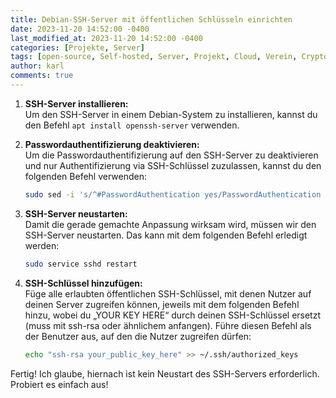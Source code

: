 ```yaml
---
title: Debian-SSH-Server mit öffentlichen Schlüsseln einrichten
date: 2023-11-20 14:52:00 -0400
last_modified_at: 2023-11-20 14:52:00 -0400
categories: [Projekte, Server]
tags: [open-source, Self-hosted, Server, Projekt, Cloud, Verein, Cryptomator, Tutorial, SSH, SSH-Schlüssel]
author: karl
comments: true
---
```


1. **SSH-Server installieren:**  
   Um den SSH-Server in einem Debian-System zu installieren, kannst du den Befehl `apt install openssh-server` verwenden.

1. **Passwordauthentifizierung deaktivieren:**  
   Um die Passwordauthentifizierung auf den SSH-Server zu deaktivieren und nur Authentifizierung via SSH-Schlüssel zuzulassen, kannst du den folgenden Befehl verwenden:
   ```bash
   sudo sed -i 's/^#PasswordAuthentication yes/PasswordAuthentication no/' /etc/ssh/sshd_config
   ```

1. **SSH-Server neustarten:**  
   Damit die gerade gemachte Anpassung wirksam wird, müssen wir den SSH-Server neustarten. Das kann mit dem folgenden Befehl erledigt werden:
   ```bash
   sudo service sshd restart
   ```

1. **SSH-Schlüssel hinzufügen:**  
   Füge alle erlaubten öffentlichen SSH-Schlüssel, mit denen Nutzer auf deinen Server zugreifen können, jeweils mit dem folgenden Befehl hinzu, wobei du „YOUR KEY HERE“ durch deinen SSH-Schlüssel ersetzt (muss mit ssh-rsa oder ähnlichem anfangen). Führe diesen Befehl als der Benutzer aus, auf den die Nutzer zugreifen dürfen:
   ```bash
   echo "ssh-rsa your_public_key_here" >> ~/.ssh/authorized_keys
   ```

Fertig! Ich glaube, hiernach ist kein Neustart des SSH-Servers erforderlich. Probiert es einfach aus!
